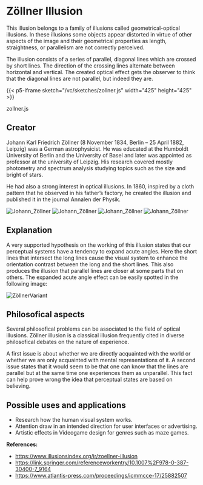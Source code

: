 # Zöllner Illusion

This illusion belongs to a family of illusions called geometrical-optical illusions. In these illusions some objects appear distorted in virtue of other aspects of the image and their geometrical properties as length, straightness, or parallelism are not correctly perceived.

The illusion consists of a series of parallel, diagonal lines which are crossed by short lines. The direction of the crossing lines alternate between horizontal and vertical. The created optical effect gets the observer to think that the diagonal lines are not parallel, but indeed they are.



{{< p5-iframe sketch="/vc/sketches/zollner.js"  width="425" height="425" >}}

zollner.js


## Creator
Johann Karl Friedrich Zöllner (8 November 1834, Berlin – 25 April 1882, Leipzig) was a German astrophysicist. He was educated at the Humboldt University of Berlin and the University of Basel and later was appointed as professor at the university of Leipzig. His research covered mostly photometry and spectrum analysis studying topics such as the size and bright of stars. 

He had also a strong interest in optical illusions. In 1860, inspired by a cloth pattern that he observed in his father’s factory, he created the illusion and published it in the journal Annalen der Physik.

![Johann_Zöllner](https://github.com/vc-project/vc/blob/alejo/content/sketches/foto_zollner.jpg)
![Johann_Zöllner](https://github.com/vc-project/vc/blob/main/content/sketches/foto_zollner.jpg)
![Johann_Zöllner](/vc/blob/main/content/sketches/foto_zollner.jpg)
![Johann_Zöllner](/vc/sketches/foto_zollner.jpg)



## Explanation
A very supported hypothesis on the working of this illusion states that our perceptual systems have a tendency to expand acute angles. Here the short lines that intersect the long lines cause the visual system to enhance the orientation contrast between the long and the short lines. This also produces the illusion that parallel lines are closer at some parts that on others. The expanded acute angle effect can be easily spotted in the following image:


![ZöllnerVariant](https://github.com/vc-project/vc/blob/alejo/content/sketches/Zollnervariant.jpg)



## Philosofical aspects
Several philosofical problems can be associated to the field of optical illusions. Zöllner illusion is a classical illusion frequently cited in diverse philosofical debates on the nature of experience.

A first issue is about whether we are directly acquainted with the world or whether we are only acquainted with mental representations of it. A second issue states that it would seem to be that one can know that the lines are parallel but at the same time one experiences them as unparallel. This fact can help prove wrong the idea that perceptual states are based on believing.


## Possible uses and applications
* Research how the human visual system works.
* Attention draw in an intended direction for user interfaces or advertising.
* Artistic effects in Videogame design for genres such as maze games.



**References:**

* https://www.illusionsindex.org/ir/zoellner-illusion
* https://link.springer.com/referenceworkentry/10.1007%2F978-0-387-30400-7_9164
* https://www.atlantis-press.com/proceedings/icmmcce-17/25882507
